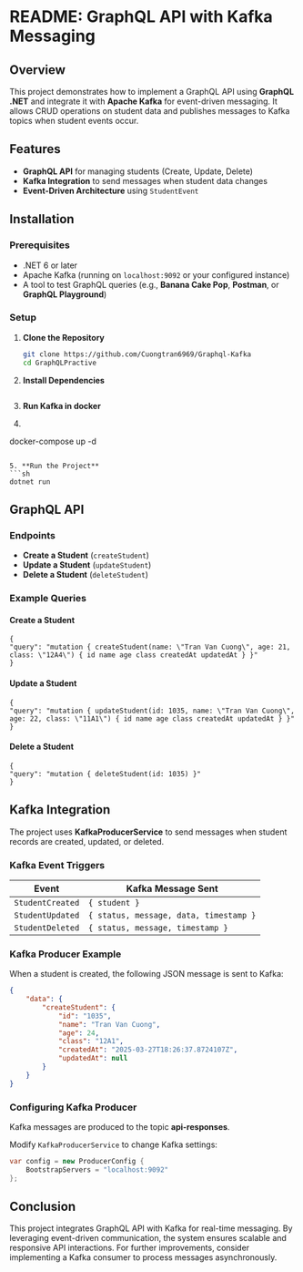 # README: GraphQL API with Kafka Messaging

## Overview
This project demonstrates how to implement a GraphQL API using **GraphQL .NET** and integrate it with **Apache Kafka** for event-driven messaging. It allows CRUD operations on student data and publishes messages to Kafka topics when student events occur.

## Features
- **GraphQL API** for managing students (Create, Update, Delete)
- **Kafka Integration** to send messages when student data changes
- **Event-Driven Architecture** using `StudentEvent`

## Installation
### Prerequisites
- .NET 6 or later
- Apache Kafka (running on `localhost:9092` or your configured instance)
- A tool to test GraphQL queries (e.g., **Banana Cake Pop**, **Postman**, or **GraphQL Playground**)

### Setup
1. **Clone the Repository**
   ```sh
   git clone https://github.com/Cuongtran6969/Graphql-Kafka
   cd GraphQLPractive
   ```
2. **Install Dependencies**
   ```Confluent.Kafka, GraphQL, GraphQL.DataLoader, GraphQL.Server.Transports.AspNetCore, GraphQL.Server.Ui.Playground, Microsoft.EntityFrameworkCore.SqlServer, Microsoft.EntityFrameworkCore.Tools
3. **Run Kafka in docker**
4.   ```sh
  docker-compose up -d
   ```

5. **Run the Project**
   ```sh
   dotnet run
   ```

## GraphQL API
### Endpoints
- **Create a Student** (`createStudent`)
- **Update a Student** (`updateStudent`)
- **Delete a Student** (`deleteStudent`)

### Example Queries
#### Create a Student
```https://localhost:[your-port]/graphql
{
"query": "mutation { createStudent(name: \"Tran Van Cuong\", age: 21, class: \"12A4\") { id name age class createdAt updatedAt } }"
}
```
#### Update a Student
```https://localhost:[your-port]/graphql
{
"query": "mutation { updateStudent(id: 1035, name: \"Tran Van Cuong\", age: 22, class: \"11A1\") { id name age class createdAt updatedAt } }"
}
```
#### Delete a Student
```https://localhost:[your-port]/graphql
{
"query": "mutation { deleteStudent(id: 1035) }"
}
```

## Kafka Integration
The project uses **KafkaProducerService** to send messages when student records are created, updated, or deleted.

### Kafka Event Triggers
| Event               | Kafka Message Sent |
|---------------------|------------------|
| `StudentCreated`   | `{ student }` |
| `StudentUpdated`   | `{ status, message, data, timestamp }` |
| `StudentDeleted`   | `{ status, message, timestamp }` |

### Kafka Producer Example
When a student is created, the following JSON message is sent to Kafka:
```json
{
    "data": {
        "createStudent": {
            "id": "1035",
            "name": "Tran Van Cuong",
            "age": 24,
            "class": "12A1",
            "createdAt": "2025-03-27T18:26:37.8724107Z",
            "updatedAt": null
        }
    }
}
```

### Configuring Kafka Producer
Kafka messages are produced to the topic **api-responses**.

Modify `KafkaProducerService` to change Kafka settings:
```csharp
var config = new ProducerConfig {
    BootstrapServers = "localhost:9092"
};
```

## Conclusion
This project integrates GraphQL API with Kafka for real-time messaging. By leveraging event-driven communication, the system ensures scalable and responsive API interactions. For further improvements, consider implementing a Kafka consumer to process messages asynchronously.

